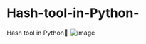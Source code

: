 # Hash-tool-in-Python-
Hash tool in  Python💯
![image](https://user-images.githubusercontent.com/131493096/233737387-f2207705-e4fe-4be6-9bac-b1dbd57c1198.png)
